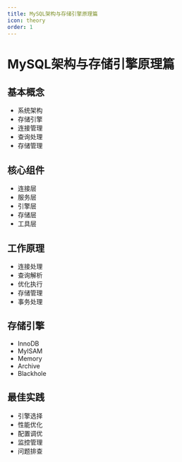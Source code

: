 ```yaml
---
title: MySQL架构与存储引擎原理篇
icon: theory
order: 1
---
```


# MySQL架构与存储引擎原理篇

## 基本概念
- 系统架构
- 存储引擎
- 连接管理
- 查询处理
- 存储管理

## 核心组件
- 连接层
- 服务层
- 引擎层
- 存储层
- 工具层

## 工作原理
- 连接处理
- 查询解析
- 优化执行
- 存储管理
- 事务处理

## 存储引擎
- InnoDB
- MyISAM
- Memory
- Archive
- Blackhole

## 最佳实践
- 引擎选择
- 性能优化
- 配置调优
- 监控管理
- 问题排查
